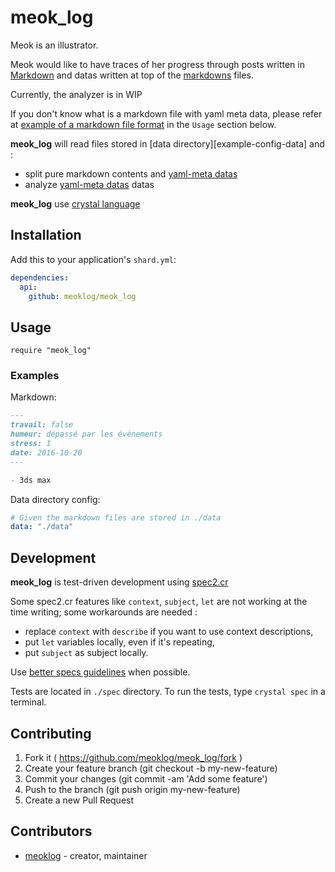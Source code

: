 # meok_log

Meok is an illustrator.

Meok would like to have traces of her progress through posts
written in [Markdown][site-markdown] and datas written
at top of the [markdowns][site-markdown] files.

Currently, the analyzer is in WIP

If you don't know what is a markdown file with yaml meta data, please refer at
[example of a markdown file format][example-md] in the ``Usage`` section below.

__meok_log__ will read files stored in [data directory][example-config-data] and :
  - split pure markdown contents and [yaml-meta datas][site-yamlmeta]
  - analyze [yaml-meta datas][site-yamlmeta] datas

__meok_log__ use [crystal language][site-crystal]

## Installation

Add this to your application's `shard.yml`:

```yaml
dependencies:
  api:
    github: meoklog/meok_log
```


## Usage


```crystal
require "meok_log"
```



### Examples

Markdown:

```markdown
---
travail: false
humeur: dépassé par les évènements
stress: 1
date: 2016-10-20
---

- 3ds max
```

Data directory config:
```yaml
# Given the markdown files are stored in ./data
data: "./data"
```


## Development

__meok_log__ is test-driven development using [spec2.cr][github-spec2cr]

Some spec2.cr features like ``context``, ``subject``, ``let`` are not working at the time writing;
some workarounds are needed :
- replace ``context`` with ``describe`` if you want to use context descriptions,
- put ``let`` variables locally, even if it's repeating,
- put ``subject`` as subject locally.

Use [better specs guidelines][site-better-spec] when possible.

Tests are located in ``./spec`` directory.
To run the tests, type ``crystal spec`` in a terminal.

## Contributing

1. Fork it ( https://github.com/meoklog/meok_log/fork )
2. Create your feature branch (git checkout -b my-new-feature)
3. Commit your changes (git commit -am 'Add some feature')
4. Push to the branch (git push origin my-new-feature)
5. Create a new Pull Request

## Contributors

- [meoklog](https://github.com/meoklog)  - creator, maintainer

[site-yamlmeta]: https://middlemanapp.com/basics/frontmatter/
[site-markdown]: http://daringfireball.net/projects/markdown/
[site-crystal]: http://crystal-lang.org
[site-better-spec]: http://betterspecs.org
[github-spec2cr]: https://github.com/waterlink/spec2.cr
[example-md]: #examples
